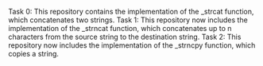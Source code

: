 Task 0: This repository contains the implementation of the _strcat function, which concatenates two strings.
Task 1: This repository now includes the implementation of the _strncat function, which concatenates up to n characters from the source string to the destination string.
Task 2: This repository now includes the implementation of the _strncpy function, which copies a string.
